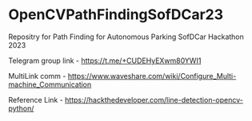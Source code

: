 # OpenCVPathFindingSofDCar23
Repositry for Path Finding for Autonomous Parking SofDCar Hackathon 2023

Telegram group link - https://t.me/+CUDEHyEXwm80YWI1

MultiLink comm - https://www.waveshare.com/wiki/Configure_Multi-machine_Communication

Reference Link - https://hackthedeveloper.com/line-detection-opencv-python/
